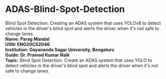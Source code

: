 # ADAS-Blind-Spot-Detection
Blind Spot Detection: Creating an ADAS system that uses YOLOv8 to detect vehicles in the driver's blind spot and alerts the driver when it's not safe to change lanes.<br>
**Name: Parag Mandal** <br>
**USN: ENG20CS2046** <br>
**Institution: Dayananda Sagar University, Bengaluru** <br>
**Guide: Dr. Pramod Kumar Naik** <br>
**Topic:** Blind Spot Detection: Create an ADAS system that uses YOLO to detect vehicles in the driver's blind spot and alerts the driver when it's not safe to change lanes.

